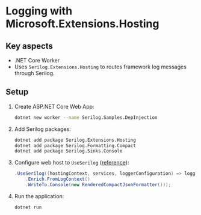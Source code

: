 # Logging with Microsoft.Extensions.Hosting

## Key aspects

* .NET Core Worker
* Uses ```Serilog.Extensions.Hosting``` to routes framework log messages through Serilog.

## Setup

1. Create ASP.NET Core Web App:

    ```bash
    dotnet new worker --name Serilog.Samples.DepInjection
    ```

2. Add Serilog packages:

    ```bash
    dotnet add package Serilog.Extensions.Hosting
    dotnet add package Serilog.Formatting.Compact
    dotnet add package Serilog.Sinks.Console
    ```

3. Configure web host to ```UseSerilog``` ([reference](./Program.cs#L20-L22)):

    ```c#
    .UseSerilog((hostingContext, services, loggerConfiguration) => loggerConfiguration
        .Enrich.FromLogContext()
        .WriteTo.Console(new RenderedCompactJsonFormatter()));
    ```

4. Run the application:

    ```bash
    dotnet run
    ```